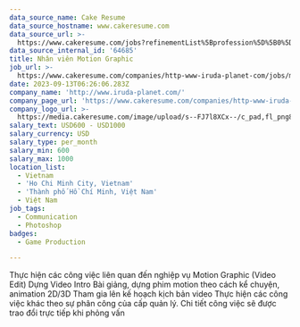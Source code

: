 ```yaml
---
data_source_name: Cake Resume
data_source_hostname: www.cakeresume.com
data_source_url: >-
  https://www.cakeresume.com/jobs?refinementList%5Bprofession%5D%5B0%5D=game-production&range%5Bsalary_range%5D%5Bmin%5D=100000
data_source_internal_id: '64685'
title: Nhân viên Motion Graphic
job_url: >-
  https://www.cakeresume.com/companies/http-www-iruda-planet-com/jobs/motion-graphics-staff-fbad29
date: 2023-09-13T06:26:06.283Z
company_name: 'http://www.iruda-planet.com/'
company_page_url: 'https://www.cakeresume.com/companies/http-www-iruda-planet-com'
company_logo_url: >-
  https://media.cakeresume.com/image/upload/s--FJ7l8XCx--/c_pad,fl_png8,h_200,w_200/v1694585298/fmiy7sh9usoplsas6fcr.png
salary_text: USD600 - USD1000
salary_currency: USD
salary_type: per_month
salary_min: 600
salary_max: 1000
location_list:
  - Vietnam
  - 'Ho Chi Minh City, Vietnam'
  - 'Thành phố Hồ Chí Minh, Việt Nam'
  - Việt Nam
job_tags:
  - Communication
  - Photoshop
badges:
  - Game Production

---
```


Thực hiện các công việc liên quan đến nghiệp vụ Motion Graphic (Video Edit) Dựng Video Intro Bài giảng, dựng phim motion theo cách kể chuyện, animation 2D/3D Tham gia lên kế hoạch kịch bản video Thực hiện các công việc khác theo sự phân công của cấp quản lý. Chi tiết công việc sẽ được trao đổi trực tiếp khi phỏng vấn
